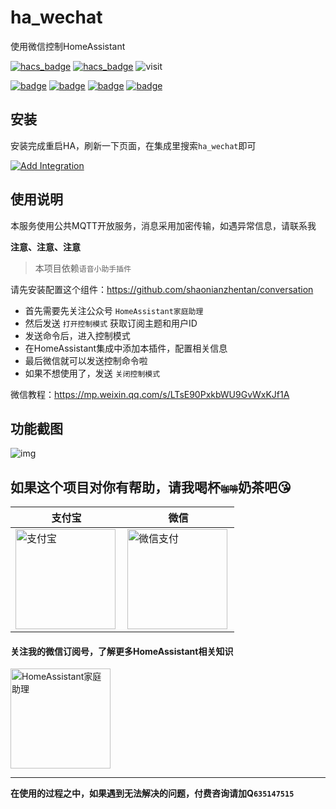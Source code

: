 # ha_wechat
使用微信控制HomeAssistant

[![hacs_badge](https://img.shields.io/badge/Home-Assistant-049cdb)](https://www.home-assistant.io/)
[![hacs_badge](https://img.shields.io/badge/HACS-Custom-41BDF5.svg)](https://github.com/hacs/integration)
![visit](https://visitor-badge.laobi.icu/badge?page_id=shaonianzhentan.ha_wechat&left_text=visit)


[![badge](https://img.shields.io/badge/Conversation-语音小助手-049cdb?logo=homeassistant&style=for-the-badge)](https://github.com/shaonianzhentan/conversation)
[![badge](https://img.shields.io/badge/Windows-家庭助理-blue?logo=windows&style=for-the-badge)](https://www.microsoft.com/zh-cn/store/productId/9n2jp5z9rxx2)
[![badge](https://img.shields.io/badge/wechat-微信控制-6cae6a?logo=wechat&style=for-the-badge)](https://github.com/shaonianzhentan/ha_wechat)
[![badge](https://img.shields.io/badge/android-家庭助理-purple?logo=android&style=for-the-badge)](https://github.com/shaonianzhentan/ha_app)


## 安装

安装完成重启HA，刷新一下页面，在集成里搜索`ha_wechat`即可

[![Add Integration](https://my.home-assistant.io/badges/config_flow_start.svg)](https://my.home-assistant.io/redirect/config_flow_start?domain=ha_wechat)

## 使用说明

本服务使用公共MQTT开放服务，消息采用加密传输，如遇异常信息，请联系我

**注意、注意、注意**
> 本项目依赖`语音小助手插件`

请先安装配置这个组件：https://github.com/shaonianzhentan/conversation

- 首先需要先关注公众号 `HomeAssistant家庭助理`
- 然后发送 `打开控制模式` 获取订阅主题和用户ID
- 发送命令后，进入控制模式
- 在HomeAssistant集成中添加本插件，配置相关信息
- 最后微信就可以发送控制命令啦
- 如果不想使用了，发送 `关闭控制模式`

微信教程：https://mp.weixin.qq.com/s/LTsE90PxkbWU9GvWxKJf1A

## 功能截图
![img](https://cdn.jsdelivr.net/gh/shaonianzhentan/image@main/node-red-contrib-ha-wechat/3.png)

## 如果这个项目对你有帮助，请我喝杯<del style="font-size: 14px;">咖啡</del>奶茶吧😘
|支付宝|微信|
|---|---|
<img src="https://ha.jiluxinqing.com/img/alipay.png" align="left" height="160" width="160" alt="支付宝" title="支付宝">  |  <img src="https://ha.jiluxinqing.com/img/wechat.png" align="left" height="160" width="160" alt="微信支付" title="微信">

#### 关注我的微信订阅号，了解更多HomeAssistant相关知识
<img src="https://ha.jiluxinqing.com/img/wechat-channel.png" height="160" alt="HomeAssistant家庭助理" title="HomeAssistant家庭助理"> 

---
**在使用的过程之中，如果遇到无法解决的问题，付费咨询请加Q`635147515`**